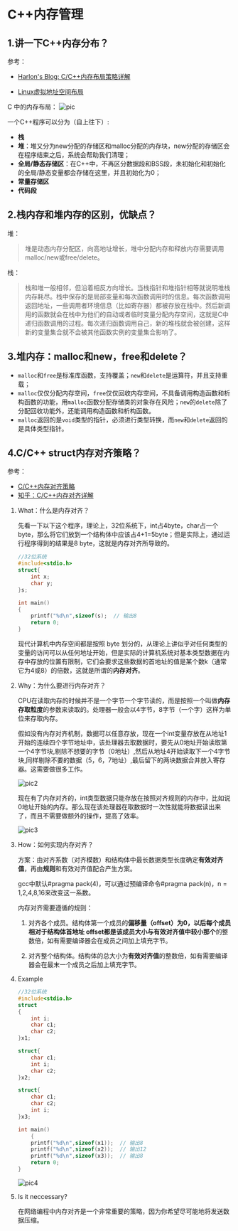 # C++内存管理

## 1.讲一下C++内存分布？

参考： 
- [Harlon's Blog: C/C++内存布局策略详解](http://harlon.org/2018/04/21/cpluscplusmemory/)

- [Linux虚拟地址空间布局](https://www.cnblogs.com/clover-toeic/p/3754433.html)

C 中的内存布局： ![pic](pics/c++memory_manage0.png)

一个C++程序可以分为（自上往下）:
- **栈**
- **堆**：堆又分为new分配的存储区和malloc分配的内存块，new分配的存储区会在程序结束之后，系统会帮助我们清理；
- **全局/静态存储区**：在C++中，不再区分数据段和BSS段，未初始化和初始化的全局/静态变量都会存储在这里，并且初始化为0；
- **常量存储区**
- **代码段**

## 2.栈内存和堆内存的区别，优缺点？
堆：
> 堆是动态内存分配区，向高地址增长，堆中分配内存和释放内存需要调用malloc/new或free/delete。

栈：
> 栈和堆一般相邻，但沿着相反方向增长。当栈指针和堆指针相等就说明堆栈内存耗尽。栈中保存的是局部变量和每次函数调用时的信息。每次函数调用返回地址，一些调用者环境信息（比如寄存器）都被存放在栈中。然后新调用的函数就会在栈中为他们的自动或者临时变量分配内存空间，这就是C中递归函数调用的过程。每次递归函数调用自己，新的堆栈就会被创建，这样新的变量集合就不会被其他函数实例的变量集合影响了。

## 3.堆内存：malloc和new，free和delete？
- `malloc`和`free`是标准库函数，支持覆盖；`new`和`delete`是运算符，并且支持重载；
- `malloc`仅仅分配内存空间，`free`仅仅回收内存空间，不具备调用构造函数和析构函数的功能，用`malloc`函数分配存储类的对象存在风险；`new`的`delete`除了分配回收功能外，还能调用构造函数和析构函数。
- `malloc`返回的是`void`类型的指针，必须进行类型转换，而`new`和`delete`返回的是具体类型指针。

## 4.C/C++ struct内存对齐策略？
参考：
- [C/C++内存对齐策略](http://harlon.org/2018/04/05/cpluscplusmemorypack/)
- [知乎：C/C++内存对齐详解](https://zhuanlan.zhihu.com/p/30007037)

1. What：什么是内存对齐？

    先看一下以下这个程序，理论上，32位系统下，int占4byte，char占一个byte，那么将它们放到一个结构体中应该占4+1=5byte；但是实际上，通过运行程序得到的结果是8 byte，这就是内存对齐所导致的。

    ```C
    //32位系统
    #include<stdio.h>
    struct{
        int x;
        char y;
    }s;

    int main()
    {
        printf("%d\n",sizeof(s);  // 输出8
        return 0;
    }
    ```

    现代计算机中内存空间都是按照 byte 划分的，从理论上讲似乎对任何类型的变量的访问可以从任何地址开始，但是实际的计算机系统对基本类型数据在内存中存放的位置有限制，它们会要求这些数据的首地址的值是某个数k（通常它为4或8）的倍数，这就是所谓的**内存对齐**。

2. Why：为什么要进行内存对齐？

    CPU在读取内存的时候并不是一个字节一个字节读的，而是按照一个叫做**内存存取粒度**的参数来读取的。处理器一般会以4字节，8字节（一个字）这样为单位来存取内存。

    假如没有内存对齐机制，数据可以任意存放，现在一个int变量存放在从地址1开始的连续四个字节地址中，该处理器去取数据时，要先从0地址开始读取第一个4字节块,剔除不想要的字节（0地址）,然后从地址4开始读取下一个4字节块,同样剔除不要的数据（5，6，7地址）,最后留下的两块数据合并放入寄存器。这需要做很多工作。

    ![pic2](pics/C++memory_manage1.jpg)

    现在有了内存对齐的，int类型数据只能存放在按照对齐规则的内存中，比如说0地址开始的内存。那么现在该处理器在取数据时一次性就能将数据读出来了，而且不需要做额外的操作，提高了效率。

    ![pic3](pics/C++memory_manage2.jpg)

3. How：如何实现内存对齐？

    方案：由对齐系数（对齐模数）和结构体中最长数据类型长度确定**有效对齐值**，再由**规则**和有效对齐值配合产生方案。

    gcc中默认#pragma pack(4)，可以通过预编译命令#pragma pack(n)，n = 1,2,4,8,16来改变这一系数。

    内存对齐需要遵循的规则：

    1. 对齐各个成员。结构体第一个成员的**偏移量（offset）**为0，以后每个成员相对于结构体首地址 offset都是**该成员大小与有效对齐值中较小那个**的整数倍，如有需要编译器会在成员之间加上填充字节。

    2. 对齐整个结构体。结构体的总大小为**有效对齐值**的整数倍，如有需要编译器会在最末一个成员之后加上填充字节。

4. Example

    ```C
    //32位系统
    #include<stdio.h>
    struct
    {
        int i;    
        char c1;  
        char c2;  
    }x1;

    struct{
        char c1;  
        int i;    
        char c2;  
    }x2;

    struct{
        char c1;  
        char c2; 
        int i;    
    }x3;

    int main()
        {
        printf("%d\n",sizeof(x1));  // 输出8
        printf("%d\n",sizeof(x2));  // 输出12
        printf("%d\n",sizeof(x3));  // 输出8
        return 0;
    }   
    ```

    ![pic4](pics/C++memory_manage3.jpg)

5. Is it neccessary?

    在网络编程中内存对齐是一个非常重要的策略，因为你希望尽可能地将发送数据压缩。
